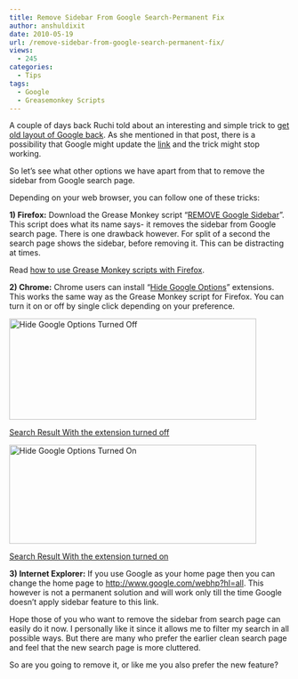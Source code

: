 ```yaml
---
title: Remove Sidebar From Google Search-Permanent Fix
author: anshuldixit
date: 2010-05-19
url: /remove-sidebar-from-google-search-permanent-fix/
views:
  - 245
categories:
  - Tips
tags:
  - Google
  - Greasemonkey Scripts
---
```

A couple of days back Ruchi told about an interesting and simple trick to [get old layout of Google back][1]. As she mentioned in that post, there is a possibility that Google might update the <a href="http://www.google.com/webhp?hl=all" onclick="_gaq.push(['_trackEvent', 'outbound-article', 'http://www.google.com/webhp?hl=all', 'link']);" >link</a> and the trick might stop working.

So let’s see what other options we have apart from that to remove the sidebar from Google search page.

Depending on your web browser, you can follow one of these tricks:

**1) Firefox:** Download the Grease Monkey script “<a href="http://userscripts.org/scripts/show/76127" onclick="_gaq.push(['_trackEvent', 'outbound-article', 'http://userscripts.org/scripts/show/76127', 'REMOVE Google Sidebar']);" >REMOVE Google Sidebar</a>”. This script does what its name says- it removes the sidebar from Google search page. There is one drawback however. For split of a second the search page shows the sidebar, before removing it. This can be distracting at times.

Read [how to use Grease Monkey scripts with Firefox][2].

**2) Chrome:** Chrome users can install “<a href="https://chrome.google.com/extensions/detail/jcacnmibccjjonfihgnieefkingolocb" onclick="_gaq.push(['_trackEvent', 'outbound-article', 'https://chrome.google.com/extensions/detail/jcacnmibccjjonfihgnieefkingolocb', 'Hide Google Options']);" >Hide Google Options</a>” extensions. This works the same way as the Grease Monkey script for Firefox. You can turn it on or off by single click depending on your preference.

[<img class="wp-image-53311" style="float: none;margin-left: auto;margin-right: auto;border: 0px" src="http://cdn.devilsworkshop.org/files/2010/05/HideGoogleOptionsTurnedOff_thumb.jpg" border="0" alt="Hide Google Options Turned Off" width="444" height="182" />][3]

<span style="text-decoration: underline">Search Result With the extension turned off</span>

[<img style="float: none;margin-left: auto;margin-right: auto;border: 0px" src="http://cdn.devilsworkshop.org/files/2010/05/HideGoogleOptionsTurnedOn_thumb.jpg" border="0" alt="Hide Google Options Turned On" width="444" height="178" />][4]

<span style="text-decoration: underline">Search Result With the extension turned on</span>

**3) Internet Explorer:** If you use Google as your home page then you can change the home page to <a href="http://www.google.com/webhp?hl=all" onclick="_gaq.push(['_trackEvent', 'outbound-article', 'http://www.google.com/webhp?hl=all', 'http://www.google.com/webhp?hl=all']);" >http://www.google.com/webhp?hl=all</a>. This however is not a permanent solution and will work only till the time Google doesn’t apply sidebar feature to this link.

Hope those of you who want to remove the sidebar from search page can easily do it now. I personally like it since it allows me to filter my search in all possible ways. But there are many who prefer the earlier clean search page and feel that the new search page is more cluttered.

So are you going to remove it, or like me you also prefer the new feature?

 [1]: http://devilsworkshop.org/get-old-layout-of-google-back/
 [2]: http://devilsworkshop.org/firefox/greasemonkey/
 [3]: http://cdn.devilsworkshop.org/files/2010/05/HideGoogleOptionsTurnedOff.jpg
 [4]: http://cdn.devilsworkshop.org/files/2010/05/HideGoogleOptionsTurnedOn.jpg
